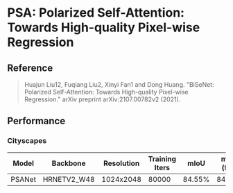 # PSA: Polarized Self-Attention: Towards High-quality Pixel-wise Regression

## Reference

> Huajun Liu12, Fuqiang Liu2, Xinyi Fan1 and Dong Huang. "BiSeNet: Polarized Self-Attention: Towards High-quality Pixel-wise Regression." arXiv preprint arXiv:2107.00782v2 (2021).

## Performance

### Cityscapes

| Model | Backbone | Resolution | Training Iters | mIoU | mIoU (flip) | mIoU (ms+flip) | Links |
|-|-|-|-|-|-|-|-|
|PSANet|HRNETV2_W48|1024x2048|80000|84.55%|84.73%|84.92%|[model]()\|[log]()\|[vdl]()|

